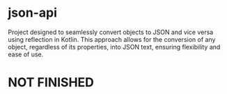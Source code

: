 # json-api
Project designed to seamlessly convert objects to JSON and vice versa using reflection in Kotlin. This approach allows for the conversion of any object, regardless of its properties, into JSON text, ensuring flexibility and ease of use.
#
# NOT FINISHED
